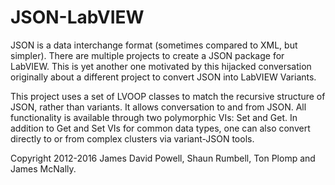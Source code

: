 # JSON-LabVIEW
JSON is a data interchange format (sometimes compared to XML, but simpler). There are multiple projects to create a JSON package for LabVIEW. This is yet another one motivated by this hijacked conversation originally about a different project to convert JSON into LabVIEW Variants.

This project uses a set of LVOOP classes to match the recursive structure of JSON, rather than variants. It allows conversation to and from JSON. All functionality is available through two polymorphic VIs: Set and Get. In addition to Get and Set VIs for common data types, one can also convert directly to or from complex clusters via variant-JSON tools.

Copyright 2012-2016 James David Powell, Shaun Rumbell, Ton Plomp and James McNally.
